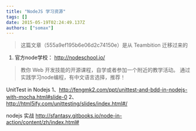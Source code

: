 ```yaml
---
title: "NodeJS 学习资源"
tags: []
date: 2015-05-19T02:24:49.137Z
authors: ["somax"]
---
```


> 这篇文章（555a9ef195b6e06d2c74150e）是从 Teambition 迁移过来的

1. 官方node学校： http://nodeschool.io/  
>教你 Web 开发技能的开源课程，自学或者参加一个附近的教学活动。
>通过实践学习node编程，有中文语言选择，推荐！

UnitTest in Nodejs
1、http://fengmk2.com/ppt/unittest-and-bdd-in-nodejs-with-mocha.html#slide-0
2、http://html5ify.com/unittesting/slides/index.html#/

nodejs 实战
http://sfantasy.gitbooks.io/node-in-action/content/zh/index.html#
